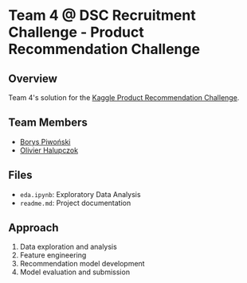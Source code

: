 # Team 4 @ DSC Recruitment Challenge - Product Recommendation Challenge

## Overview

Team 4's solution for the [Kaggle Product Recommendation Challenge](https://www.kaggle.com/competitions/product-recommendation-challenge/overview).

## Team Members

- [Borys Piwoński](https://github.com/xowski22)
- [Olivier Halupczok](https://github.com/olivierhalupczok)

## Files

- `eda.ipynb`: Exploratory Data Analysis
- `readme.md`: Project documentation

## Approach

1. Data exploration and analysis
2. Feature engineering
3. Recommendation model development
4. Model evaluation and submission
